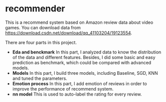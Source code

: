 # recommender

This is a recommend system based on Amazon review data about video games. You can download data from https://download.csdn.net/download/qq_41103204/19123554.


There are four parts in this project.

- **Eda and benckmark** In this part, I analyzed data to know the distribution of the data and different features. Besides, I did some basic and easy prediction as benchmark, which could be compared with advanced models.
- **Models** In this part, I build three models, including Baseline, SGD, KNN and tuned the parameters.
- **Emotion process** In this part, I add emotion of reviews in order to improve the performance of recommend system.
- **nn model** This is used to auto-label the rating for every review.